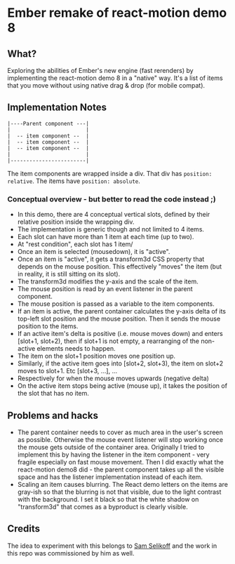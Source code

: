 # Ember remake of react-motion demo 8

## What?

Exploring the abilities of Ember's new engine (fast rerenders) by implementing the react-motion demo 8 in a "native" way.
It's a list of items that you move without using native drag & drop (for mobile compat).

## Implementation Notes

```
|----Parent component ---|
|                        |
|  -- item component --  |
|  -- item component --  |
|  -- item component --  |     
|                        |
|------------------------|
```

The item components are wrapped inside a div. That div has `position: relative`.
The items have `position: absolute`.

### Conceptual overview - but better to read the code instead ;)

* In this demo, there are 4 conceptual vertical slots, defined by their relative position inside the wrapping div.
* The implementation is generic though and not limited to 4 items.
* Each slot can have more than 1 item at each time (up to two).
* At "rest condition", each slot has 1 item/
* Once an item is selected (mousedown), it is "active".
* Once an item is "active", it gets a transform3d CSS property that depends on the mouse position. This effectively "moves" the item (but in reality, it is still sitting on its slot).
* The transform3d modifies the y-axis and the scale of the item.
* The mouse position is read by an event listener in the parent component.
* The mouse position is passed as a variable to the item components.
* If an item is active, the parent container calculates the y-axis delta of its top-left slot position and the mouse position. Then it sends the mouse position to the items.
* If an active item's delta is positive (i.e. mouse moves down) and enters [slot+1, slot+2), then if slot+1 is not empty, a rearranging of the non-active elements needs to happen.
* The item on the slot+1 position moves one position up.
* Similarly, if the active item goes into [slot+2, slot+3), the item on slot+2 moves to slot+1. Etc [slot+3, ...], ...
* Respectively for when the mouse moves upwards (negative delta)
* On the active item stops being active (mouse up), it takes the position of the slot that has no item.

## Problems and hacks

* The parent container needs to cover as much area in the user's screen as possible. Otherwise the mouse event listener will stop working once the mouse gets outside of the container area. Originally I tried to implement this by having the listener in the item component - very fragile especially on fast mouse movement. Then I did exactly what the react-motion demo8 did - the parent component takes up all the visible space and has the listener implementation instead of each item.
* Scaling an item causes blurring. The React demo letters on the items are gray-ish so that the blurring is not that visible, due to the light contrast with the background. I set it black so that the white shadow on "transform3d" that comes as a byproduct is clearly visible.

## Credits

The idea to experiment with this belongs to [Sam Selikoff](https://github.com/samselikoff) and the work in this repo was commissioned by him as well.

